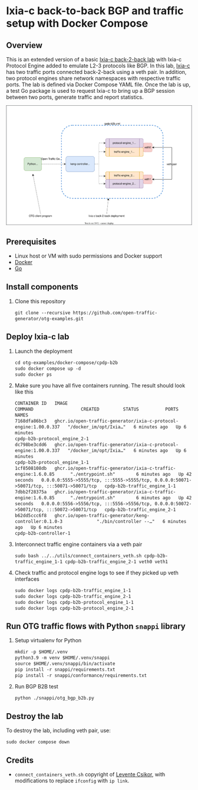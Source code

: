 # Ixia-c back-to-back BGP and traffic setup with Docker Compose

## Overview
This is an extended version of a basic [Ixia-c back-2-back lab](../b2b/README.md) with Ixia-c Protocol Engine added to emulate L2-3 protocols like BGP. In this lab, [Ixia-c](https://github.com/open-traffic-generator/ixia-c) has two traffic ports connected back-2-back using a veth pair. In addition, two protocol engines share network namespaces with respective traffic ports. The lab is defined via Docker Compose YAML file. Once the lab is up, a test Go package is used to request Ixia-c to bring up a BGP session between two ports, generate traffic and report statistics.

![Diagram](./diagram.drawio.svg)

## Prerequisites

* Linux host or VM with sudo permissions and Docker support
* [Docker](https://docs.docker.com/engine/install/)
* [Go](https://go.dev/dl/)

## Install components

1. Clone this repository

    ```Shell
    git clone --recursive https://github.com/open-traffic-generator/otg-examples.git
    ```

## Deploy Ixia-c lab

1. Launch the deployment

    ```Shell
    cd otg-examples/docker-compose/cpdp-b2b
    sudo docker compose up -d
    sudo docker ps
    ```

2. Make sure you have all five containers running. The result should look like this

    ```Shell
    CONTAINER ID   IMAGE                                                              COMMAND                  CREATED         STATUS          PORTS                                                                                      NAMES
    7168dfa86bc3   ghcr.io/open-traffic-generator/ixia-c-protocol-engine:1.00.0.337   "/docker_im/opt/Ixia…"   6 minutes ago   Up 6 minutes                                                                                               cpdp-b2b-protocol_engine_2-1
    dc798be3cdd6   ghcr.io/open-traffic-generator/ixia-c-protocol-engine:1.00.0.337   "/docker_im/opt/Ixia…"   6 minutes ago   Up 6 minutes                                                                                               cpdp-b2b-protocol_engine_1-1
    1cf8508108db   ghcr.io/open-traffic-generator/ixia-c-traffic-engine:1.6.0.85      "./entrypoint.sh"        6 minutes ago   Up 42 seconds   0.0.0.0:5555->5555/tcp, :::5555->5555/tcp, 0.0.0.0:50071->50071/tcp, :::50071->50071/tcp   cpdp-b2b-traffic_engine_1-1
    7dbb2f28375a   ghcr.io/open-traffic-generator/ixia-c-traffic-engine:1.6.0.85      "./entrypoint.sh"        6 minutes ago   Up 42 seconds   0.0.0.0:5556->5556/tcp, :::5556->5556/tcp, 0.0.0.0:50072->50071/tcp, :::50072->50071/tcp   cpdp-b2b-traffic_engine_2-1
    b62dd5ccc6f8   ghcr.io/open-traffic-generator/keng-controller:0.1.0-3             "./bin/controller --…"   6 minutes ago   Up 6 minutes                                                                                               cpdp-b2b-controller-1
    ```

3. Interconnect traffic engine containers via a veth pair

    ```Shell
    sudo bash ../../utils/connect_containers_veth.sh cpdp-b2b-traffic_engine_1-1 cpdp-b2b-traffic_engine_2-1 veth0 veth1
    ```

4. Check traffic and protocol engine logs to see if they picked up veth interfaces

    ```Shell
    sudo docker logs cpdp-b2b-traffic_engine_1-1
    sudo docker logs cpdp-b2b-traffic_engine_2-1
    sudo docker logs cpdp-b2b-protocol_engine_1-1
    sudo docker logs cpdp-b2b-protocol_engine_2-1
    ```

## Run OTG traffic flows with Python `snappi` library

1. Setup virtualenv for Python

    ```Shell
    mkdir -p $HOME/.venv
    python3.9 -m venv $HOME/.venv/snappi
    source $HOME/.venv/snappi/bin/activate
    pip install -r snappi/requirements.txt
    pip install -r snappi/conformance/requirements.txt
    ```

2. Run BGP B2B test

    ```Shell
    python ./snappi/otg_bgp_b2b.py
    ```

## Destroy the lab

To destroy the lab, including veth pair, use:

```Shell
sudo docker compose down
```

## Credits

* `connect_containers_veth.sh` copyright of [Levente Csikor](https://github.com/cslev/add_veth_to_docker/), with modifications to replace `ifconfig` with `ip link`.
